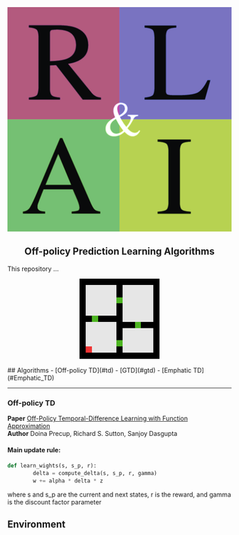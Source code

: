 <p align="center">
    <img src="/Assets/rlai.png" />
</p>

<h2 align=center>Off-policy Prediction Learning Algorithms</h2>
This repository ... 


<p align="center">
    <img src="/Assets/fourRoomGridWorld.gif" />
</p>
## Algorithms
- [Off-policy TD](#td)
- [GTD](#gtd)
- [Emphatic TD](#Emphatic_TD)

<hr>

<a name='td'></a>
### Off-policy TD

**Paper** [Off-Policy Temporal-Difference Learning with Function Approximation](https://www.cs.mcgill.ca/~dprecup/publications/PSD-01.pdf)<br>
**Author** Doina Precup, Richard S. Sutton, Sanjoy Dasgupta<br>

#### Main update rule:
```python
def learn_wights(s, s_p, r):
        delta = compute_delta(s, s_p, r, gamma)
        w += alpha * delta * z
```
where s and s_p are the current and next states, r is the reward, and gamma is the discount factor parameter
    

## Environment